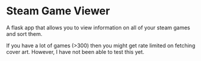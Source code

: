 # Steam Game Viewer
A flask app that allows you to view information on all of your steam games and sort them.

If you have a lot of games (>300) then you might get rate limited on fetching cover art. However, I have not been able to test this yet.

